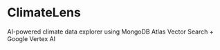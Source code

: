 # ClimateLens
AI-powered climate data explorer using MongoDB Atlas Vector Search + Google Vertex AI
